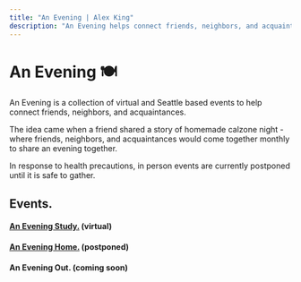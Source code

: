 ```yaml
---
title: "An Evening | Alex King"
description: "An Evening helps connect friends, neighbors, and acquaintances locally and virtually."
---
```


# An Evening 🍽

An Evening is a collection of virtual and Seattle based events to help connect friends, neighbors, and acquaintances.

The idea came when a friend shared a story of homemade calzone night - where friends, neighbors, and acquaintances would come together monthly to share an evening together.

In response to health precautions, in person events are currently postponed until it is safe to gather.

## Events.

<!-- #### [An Evening, Home.](/evening/out) -->

#### [An Evening Study.](/evening/study) (virtual)

#### [An Evening Home.](/evening/home) (postponed)

#### An Evening Out. (coming soon)
